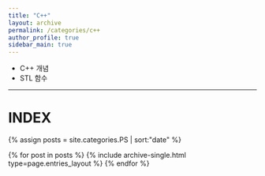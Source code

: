 ```yaml
---
title: "C++"
layout: archive
permalink: /categories/c++
author_profile: true
sidebar_main: true
---
```


- C++ 개념
- STL 함수

---
# INDEX

{% assign posts = site.categories.PS | sort:"date" %}

{% for post in posts %}
  {% include archive-single.html type=page.entries_layout %}
{% endfor %}
